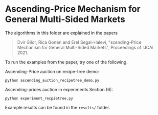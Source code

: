 # Ascending-Price Mechanism for General Multi-Sided Markets

The algorithms in this folder are explained in the papers

> Dvir Gilor, Rica Gonen and Erel Segal-Halevi,
> "scending-Price Mechanism for General Multi-Sided Markets",
> Proceedings of IJCAI 2021.


To run the examples from the paper, try one of the following.

Ascending-Price auction on recipe-tree demo:

    python ascending_auction_recipetree_demo.py
    
Ascending-prices auction in experiments Section (6):
        
    python experiment_recpietree.py
    
Example results can be found in the `results/` folder.
